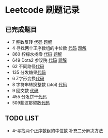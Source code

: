# Leetcode 刷题记录
## 已完成题目

* 7 整数反转 [代码](https://github.com/GENEVE0086/LeetcodeSolutions/blob/master/src/com/geneve/leetcode/editor/cn/ReverseInteger.java) [题解](https://github.com/GENEVE0086/LeetcodeSolutions/blob/master/docs/7-整数反转.md)
* 4 寻找两个正序数组的中位数 [代码](https://github.com/GENEVE0086/LeetcodeSolutions/blob/master/src/com/geneve/leetcode/editor/cn/MedianOfTwoSortedArrays.java) [题解](https://github.com/GENEVE0086/LeetcodeSolutions/blob/master/docs/4-寻找两个正序数组的中位数.md)
* 860 柠檬水找零 [代码](https://github.com/GENEVE0086/LeetcodeSolutions/blob/master/src/com/geneve/leetcode/editor/cn/LemonadeChange.java) [题解](https://github.com/GENEVE0086/LeetcodeSolutions/blob/master/docs/860-柠檬水找零.md)  
* 649 Dota2 参议院 [代码](https://github.com/GENEVE0086/LeetcodeSolutions/blob/master/src/com/geneve/leetcode/editor/cn/Dota2Senate.java) [题解](https://github.com/GENEVE0086/LeetcodeSolutions/blob/master/docs/649-Dota2%20参议院.md)
* 62 不同路径[代码](https://github.com/GENEVE0086/LeetcodeSolutions/blob/master/src/com/geneve/leetcode/editor/cn/UniquePaths.java)
* 135 分发糖果[代码](https://github.com/GENEVE0086/LeetcodeSolutions/blob/master/src/com/geneve/leetcode/editor/cn/Candy.java)
* 6 Z字形变换[代码](https://github.com/GENEVE0086/LeetcodeSolutions/blob/master/src/com/geneve/leetcode/editor/cn/ZigzagConversion.java)
* 8 字符串转换整数 (atoi) [代码](https://github.com/GENEVE0086/LeetcodeSolutions/blob/master/src/com/geneve/leetcode/editor/cn/StringToIntegerAtoi.java)
* 9 回文数 [代码](https://github.com/GENEVE0086/LeetcodeSolutions/blob/master/src/com/geneve/leetcode/editor/cn/PalindromeNumber.java)
* 455 分发饼干[代码](https://github.com/GENEVE0086/LeetcodeSolutions/blob/master/src/com/geneve/leetcode/editor/cn/AssignCookies.java)
* 509斐波那契数[代码](https://github.com/GENEVE0086/LeetcodeSolutions/blob/master/src/com/geneve/leetcode/editor/cn/FibonacciNumber.java)
## TODO LIST
* 4-寻找两个正序数组的中位数 补充二分解决方法